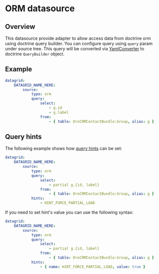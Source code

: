ORM datasource
===============

Overview
--------

This datasource provide adapter to allow access data from doctrine orm using doctrine query builder.
You can configure query using `query` param under source tree. This query will be converted via [YamlConverter](../../../../Datasource/Orm/QueryConverter/YamlConverter.php) to doctrine `QueryBuilder` object.

Example
-------

``` yaml
datagrid:
    DATAGRID_NAME_HERE:
        source:
            type: orm
            query:
                select:
                    - g.id
                    - g.label
                from:
                    - { table: OroCRMContactBundle:Group, alias: g }
```

Query hints
-----------
The following example shows how [query hints](https://doctrine-orm.readthedocs.org/en/latest/reference/dql-doctrine-query-language.html#query-hints) can be set:

``` yaml
datagrid:
    DATAGRID_NAME_HERE:
        source:
            type: orm
            query:
                select:
                    - partial g.{id, label}
                from:
                    - { table: OroCRMContactBundle:Group, alias: g }
            hints:
                - HINT_FORCE_PARTIAL_LOAD
```

If you need to set hint's value you can use the following syntax:

``` yaml
datagrid:
    DATAGRID_NAME_HERE:
        source:
            type: orm
            query:
                select:
                    - partial g.{id, label}
                from:
                    - { table: OroCRMContactBundle:Group, alias: g }
            hints:
                - { name: HINT_FORCE_PARTIAL_LOAD, value: true }
```

